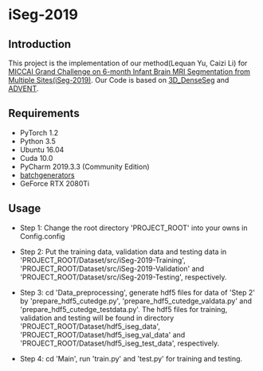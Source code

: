 # iSeg-2019

## Introduction
This project is the implementation of our method(Lequan Yu, Caizi Li) for [MICCAI Grand Challenge on 6-month Infant Brain MRI Segmentation from Multiple Sites(iSeg-2019)](http://iseg2019.web.unc.edu/). Our Code is based on [3D_DenseSeg](https://github.com/tbuikr/3D_DenseSeg) and [ADVENT](https://github.com/valeoai/ADVENT). 

## Requirements
* PyTorch 1.2
* Python 3.5
* Ubuntu 16.04
* Cuda 10.0
* PyCharm 2019.3.3 (Community Edition)
* [batchgenerators](https://github.com/MIC-DKFZ/batchgenerators)
* GeForce RTX 2080Ti

## Usage

* Step 1: 
Change the root directory 'PROJECT_ROOT' into your owns in Config.config

* Step 2:
Put the training data, validation data and testing data in 'PROJECT_ROOT/Dataset/src/iSeg-2019-Training', 'PROJECT_ROOT/Dataset/src/iSeg-2019-Validation' and 'PROJECT_ROOT/Dataset/src/iSeg-2019-Testing', respectively.

* Step 3:
cd 'Data_preprocessing', generate hdf5 files for data of 'Step 2' by 'prepare_hdf5_cutedge.py', 'prepare_hdf5_cutedge_valdata.py' and 'prepare_hdf5_cutedge_testdata.py'. The hdf5 files for training, validation and testing will be found in directory 'PROJECT_ROOT/Dataset/hdf5_iseg_data', 'PROJECT_ROOT/Dataset/hdf5_iseg_val_data' and 'PROJECT_ROOT/Dataset/hdf5_iseg_test_data', respectively.

* Step 4:
cd 'Main', run 'train.py' and 'test.py' for training and testing.


